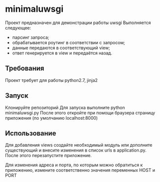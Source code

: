 # minimaluwsgi
Проект предназначен для демонстрации работы uwsgi
Выполняется следующее:
- парсинг запроса;
- обрабатывается роутинг в соответствии с запросом;
- данные передаются в соответствующий view;
- ответ генерируется в view и передаётся назад.

## Требования
Проект требует для работы python2.7, jinja2

## Запуск
Клонируйте репозиторий 
Для запуска выполните python minimaluwsgi.py
После этого откройте при помощи браузера страницу приложения (по умолчанию localhost:8000)

## Использование
Для добавления views создайте необходимый модуль или дополните существующий и внесите изменения в список urls в application.py.
После этого перезапустите приложение.

Для изменения адреса и порта, по которым можно обратиться к приложению, измените соответственно значения переменных HOST и PORT
